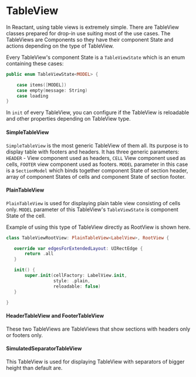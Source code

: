 TableView
=========

In Reactant, using table views is extremely simple. There are TableView classes prepared for drop-in use suiting most of the use cases. The TableViews are Components so they have their component State and actions depending on the type of TableView.

Every TableView's component State is a `TableViewState` which is an enum containing these cases:
```swift
public enum TableViewState<MODEL> {

    case items([MODEL])
    case empty(message: String)
    case loading
}
```

In `init` of every TableView, you can configure if the TableView is reloadable and other properties depending on TableView type.

#### SimpleTableView
 `SimpleTableView` is the most generic TableView of them all. Its purpose is to display table with footers and headers. It has three generic parameters: `HEADER` - View component used as headers, `CELL` View component used as cells, `FOOTER` view component used as footers. `MODEL` parameter in this case is a `SectionModel` which binds together component State of section header, array of component States of cells and component State of section footer.

 #### PlainTableView
 `PlainTableView` is used for displaying plain table view consisting of cells only. `MODEL` parameter of this TableView's `TableViewState` is component State of the cell.

 Example of using this type of TableView directly as RootView is shown here.
 ```swift
 class TableViewRootView: PlainTableView<LabelView>, RootView {

    override var edgesForExtendedLayout: UIRectEdge {
        return .all
    }

    init() {
        super.init(cellFactory: LabelView.init,
                   style: .plain,
                   reloadable: false)
    }

}
```

#### HeaderTableView and FooterTableView
These two TableViews are TableViews that show sections with headers only or footers only.

#### SimulatedSeparatorTableView
This TableView is used for displaying TableView with separators of bigger height than default are.

